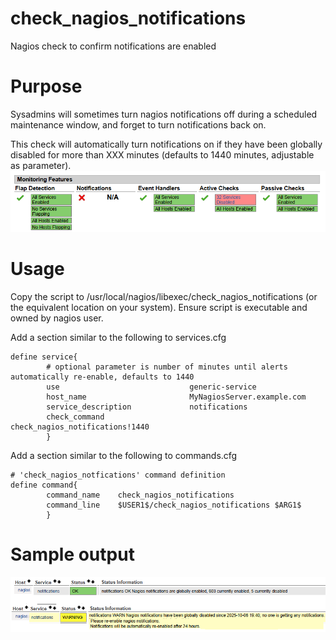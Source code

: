 # check_nagios_notifications
Nagios check to confirm notifications are enabled

# Purpose
Sysadmins will sometimes turn nagios notifications off during a scheduled maintenance window, and forget to turn notifications back on.

This check will automatically turn notifications on if they have been globally disabled for more than XXX minutes (defaults to 1440 minutes, adjustable as parameter).
<img src=images/notifications.png>


# Usage

Copy the script to /usr/local/nagios/libexec/check_nagios_notifications (or the equivalent location on your system).  Ensure script is executable and owned by nagios user.

Add a section similar to the following to services.cfg
```
define service{
        # optional parameter is number of minutes until alerts automatically re-enable, defaults to 1440
        use                             generic-service
        host_name                       MyNagiosServer.example.com
        service_description             notifications
        check_command                   check_nagios_notifications!1440
        }
```

Add a section similar to the following to commands.cfg
```
# 'check_nagios_notfications' command definition
define command{
        command_name    check_nagios_notifications
        command_line    $USER1$/check_nagios_notifications $ARG1$
        }
```


# Sample output
<img src=images/alert.png>


